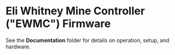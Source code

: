 # Eli Whitney Mine Controller ("EWMC") Firmware

See the **Documentation** folder for details on operation, setup, and hardware.
